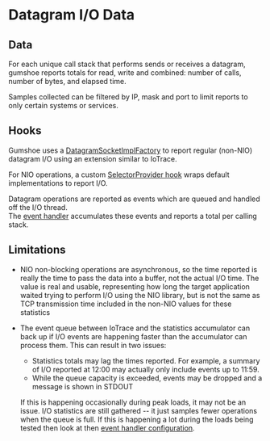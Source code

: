 Datagram I/O Data
=================

Data
----

For each unique call stack that performs sends or receives a datagram, 
gumshoe reports totals for read, write and combined:
number of calls, number of bytes, and elapsed time.  

Samples collected can be filtered by IP, mask and port to limit reports to only certain systems or services.

Hooks
-----

Gumshoe uses a [DatagramSocketImplFactory](../hooks/datagram-socket-factory.md)
to report regular (non-NIO) datagram I/O using an extension similar to IoTrace.

For NIO operations, a custom [SelectorProvider hook](../hooks/selector-provider.md) 
wraps default implementations to report I/O.

Datagram operations are reported as events which are queued and handled off the I/O thread.  
The [event handler](../probe/event-handling.md) accumulates these events 
and reports a total per calling stack.

Limitations
-----------

- NIO non-blocking operations are asynchronous, so the time reported is really the time to pass
  the data into a buffer, not the actual I/O time.  The value is real and usable, representing
  how long the target application waited trying to perform I/O using the NIO library, but
  is not the same as TCP transmission time included in the non-NIO values for these statistics

- The event queue between IoTrace and the statistics accumulator can back up if I/O events are
  happening faster than the accumulator can process them.  This can result in two issues:
  
  - Statistics totals may lag the times reported.  For example, a summary of I/O reported at 12:00
    may actually only include events up to 11:59.  
  - While the queue capacity is exceeded, events may be dropped and a message is shown in STDOUT

  If this is happening occasionally during peak loads, it may not be an issue.  I/O statistics are still
  gathered -- it just samples fewer operations when the queue is full.  If this is happening a lot during the loads
  being tested then look at then [event handler configuration](../probe/event-handling.md).

